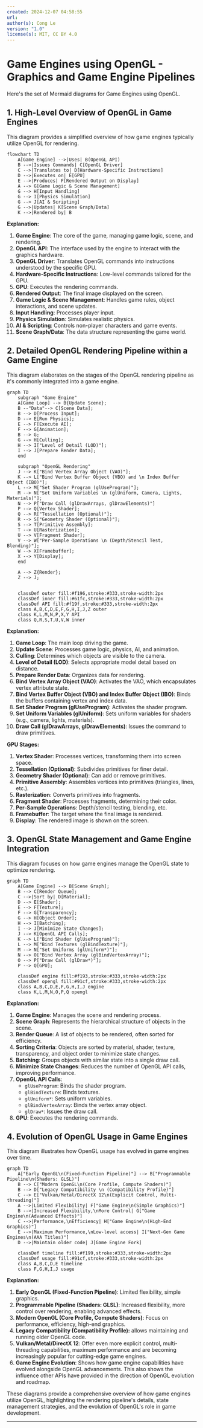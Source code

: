 ```yaml
---
created: 2024-12-07 04:58:55
url:
author(s): Cong Le
version: "1.0"
license(s): MIT, CC BY 4.0
---
```


# Game Engines using OpenGL - Graphics and Game Engine Pipelines

Here's the set of Mermaid diagrams for Game Engines using OpenGL.

## 1. High-Level Overview of OpenGL in Game Engines

This diagram provides a simplified overview of how game engines typically utilize OpenGL for rendering.

```mermaid
flowchart TD
    A[Game Engine] -->|Uses| B(OpenGL API)
    B -->|Issues Commands| C[OpenGL Driver]
    C -->|Translates to| D[Hardware-Specific Instructions]
    D -->|Executes on| E[GPU]
    E -->|Produces| F[Rendered Output on Display]
    A --> G[Game Logic & Scene Management]
    G --> H[Input Handling]
    G --> I[Physics Simulation]
    G --> J[AI & Scripting]
    G -->|Updates| K[Scene Graph/Data]
    K -->|Rendered by| B

```

**Explanation:**

1. **Game Engine**: The core of the game, managing game logic, scene, and rendering.
2. **OpenGL API**: The interface used by the engine to interact with the graphics hardware.
3. **OpenGL Driver**: Translates OpenGL commands into instructions understood by the specific GPU.
4. **Hardware-Specific Instructions**: Low-level commands tailored for the GPU.
5. **GPU**: Executes the rendering commands.
6. **Rendered Output**: The final image displayed on the screen.
7. **Game Logic & Scene Management**: Handles game rules, object interactions, and scene updates.
8. **Input Handling**: Processes player input.
9. **Physics Simulation**: Simulates realistic physics.
10. **AI & Scripting**: Controls non-player characters and game events.
11. **Scene Graph/Data**: The data structure representing the game world.

## 2. Detailed OpenGL Rendering Pipeline within a Game Engine

This diagram elaborates on the stages of the OpenGL rendering pipeline as it's commonly integrated into a game engine.

```mermaid
graph TD
    subgraph "Game Engine"
    A[Game Loop] --> B{Update Scene};
    B --"Data"--> C[Scene Data];
    B --> D[Process Input];
    D --> E[Run Physics];
    E --> F[Execute AI];
    F --> G[Animation];
    B --> G;
    G --> H[Culling];
    H --> I["Level of Detail (LOD)"];
    I --> J[Prepare Render Data];
    end
    
    subgraph "OpenGL Rendering"
    J --> K["Bind Vertex Array Object (VAO)"];
    K --> L["Bind Vertex Buffer Object (VBO) and \n Index Buffer Object (IBO)"];
    L --> M["Set Shader Program (glUseProgram)"];
    M --> N["Set Uniform Variables \n (glUniform, Camera, Lights, Materials)"];
    N --> P["Draw Call (glDrawArrays, glDrawElements)"]
    P --> Q[Vertex Shader];
    Q --> R["Tessellation (Optional)"];
    R --> S["Geometry Shader (Optional)"];
    S --> T[Primitive Assembly];
    T --> U[Rasterization];
    U --> V[Fragment Shader];
    V --> W["Per-Sample Operations \n (Depth/Stencil Test, Blending)"];
    W --> X[Framebuffer];
    X --> Y[Display];
    end
    
    A --> Z{Render};
    Z --> J;
    

    classDef outer fill:#f196,stroke:#333,stroke-width:2px
    classDef inner fill:#61fc,stroke:#333,stroke-width:2px
    classDef API fill:#f19f,stroke:#333,stroke-width:2px
    class A,B,C,D,E,F,G,H,I,J,Z outer
    class K,L,M,N,P,X,Y API
    class Q,R,S,T,U,V,W inner

```

**Explanation:**

1. **Game Loop**: The main loop driving the game.
2. **Update Scene**: Processes game logic, physics, AI, and animation.
3. **Culling**: Determines which objects are visible to the camera.
4. **Level of Detail (LOD)**: Selects appropriate model detail based on distance.
5. **Prepare Render Data**: Organizes data for rendering.
6. **Bind Vertex Array Object (VAO)**: Activates the VAO, which encapsulates vertex attribute state.
7. **Bind Vertex Buffer Object (VBO) and Index Buffer Object (IBO)**: Binds the buffers containing vertex and index data.
8. **Set Shader Program (glUseProgram)**: Activates the shader program.
9. **Set Uniform Variables (glUniform)**: Sets uniform variables for shaders (e.g., camera, lights, materials).
10. **Draw Call (glDrawArrays, glDrawElements)**: Issues the command to draw primitives.

**GPU Stages:**

1. **Vertex Shader**: Processes vertices, transforming them into screen space.
2. **Tessellation (Optional)**: Subdivides primitives for finer detail.
3. **Geometry Shader (Optional)**: Can add or remove primitives.
4. **Primitive Assembly**: Assembles vertices into primitives (triangles, lines, etc.).
5. **Rasterization**: Converts primitives into fragments.
6. **Fragment Shader**: Processes fragments, determining their color.
7. **Per-Sample Operations**: Depth/stencil testing, blending, etc.
8. **Framebuffer**: The target where the final image is rendered.
9. **Display**: The rendered image is shown on the screen.

## 3. OpenGL State Management and Game Engine Integration

This diagram focuses on how game engines manage the OpenGL state to optimize rendering.

```mermaid
graph TD
    A[Game Engine] --> B[Scene Graph];
    B --> C[Render Queue];
    C -->|Sort by| D[Material];
    D --> E[Shader];
    E --> F[Texture];
    F --> G[Transparency];
    G --> H[Object Order];
    H --> I[Batching];
    I --> J[Minimize State Changes];
    J --> K[OpenGL API Calls];
    K --> L["Bind Shader (glUseProgram)"];
    L --> M["Bind Textures (glBindTexture)"];
    M --> N["Set Uniforms (glUniform*)"];
    N --> O["Bind Vertex Array (glBindVertexArray)"];
    O --> P["Draw Call (glDraw*)"];
    P --> Q[GPU];

    classDef engine fill:#f193,stroke:#333,stroke-width:2px
    classDef opengl fill:#91cf,stroke:#333,stroke-width:2px
    class A,B,C,D,E,F,G,H,I,J engine
    class K,L,M,N,O,P,Q opengl

```

**Explanation:**

1. **Game Engine**: Manages the scene and rendering process.
2. **Scene Graph**: Represents the hierarchical structure of objects in the scene.
3. **Render Queue**: A list of objects to be rendered, often sorted for efficiency.
4. **Sorting Criteria**: Objects are sorted by material, shader, texture, transparency, and object order to minimize state changes.
5. **Batching**: Groups objects with similar state into a single draw call.
6. **Minimize State Changes**: Reduces the number of OpenGL API calls, improving performance.
7. **OpenGL API Calls**:
    *   `glUseProgram`: Binds the shader program.
    *   `glBindTexture`: Binds textures.
    *   `glUniform*`: Sets uniform variables.
    *   `glBindVertexArray`: Binds the vertex array object.
    *   `glDraw*`: Issues the draw call.
8. **GPU**: Executes the rendering commands.

## 4. Evolution of OpenGL Usage in Game Engines

This diagram illustrates how OpenGL usage has evolved in game engines over time.

```mermaid
graph TD
    A["Early OpenGL\n(Fixed-Function Pipeline)"] --> B["Programmable Pipeline\n(Shaders: GLSL)"]
    B --> C["Modern OpenGL\n(Core Profile, Compute Shaders)"]
    B --> D["Legacy Compatibility \n (Compatibility Profile)"]
    C --> E["Vulkan/Metal/DirectX 12\n(Explicit Control, Multi-threading)"]
    A -->|Limited Flexibility| F["Game Engine\n(Simple Graphics)"]
    B -->|Increased Flexibility,\nMore Control| G["Game Engine\n(Advanced Effects)"]
    C -->|Performance,\nEfficiency| H["Game Engine\n(High-End Graphics)"]
    E -->|Maximum Performance,\nLow-level access| I["Next-Gen Game Engines\n(AAA Titles)"]
    D -->|Maintain older code| J[Game Engine Fork]

    classDef timeline fill:#f199,stroke:#333,stroke-width:2px
    classDef usage fill:#91cf,stroke:#333,stroke-width:2px
    class A,B,C,D,E timeline
    class F,G,H,I,J usage

```

**Explanation:**

1. **Early OpenGL (Fixed-Function Pipeline)**: Limited flexibility, simple graphics.
2. **Programmable Pipeline (Shaders: GLSL)**: Increased flexibility, more control over rendering, enabling advanced effects.
3. **Modern OpenGL (Core Profile, Compute Shaders)**: Focus on performance, efficiency, high-end graphics.
4. **Legacy Compatibility (Compatibility Profile):** allows maintaining and running older OpenGL code.
5. **Vulkan/Metal/DirectX 12**: Offer even more explicit control, multi-threading capabilities, maximum performance and are becoming increasingly popular for cutting-edge game engines.
6. **Game Engine Evolution**: Shows how game engine capabilities have evolved alongside OpenGL advancements. This also shows the influence other APIs have provided in the direction of OpenGL evolution and roadmap.

These diagrams provide a comprehensive overview of how game engines utilize OpenGL, highlighting the rendering pipeline's details, state management strategies, and the evolution of OpenGL's role in game development.

---